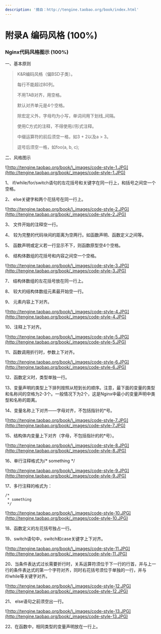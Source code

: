```yaml
---
description: '摘自：http://tengine.taobao.org/book/index.html'
---
```


# 附录A 编码风格 \(100%\)

### Nginx代码风格图示 \(100%\)

一、基本原则

> K&R编码风格（偏BSD子类）。
>
> 每行不能超过80列。
>
> 不用TAB对齐，用空格。
>
> 默认对齐单元是4个空格。
>
> 除宏定义外，字母均为小写，单词间用下划线\_间隔。
>
> 使用C方式的注释，不得使用//形式注释。
>
> 中缀运算符的前后须空一格，如3 + 2以及a &gt; 3。
>
> 逗号后须空一格，如foo\(a, b, c\);

二、风格图示

![http://tengine.taobao.org/book/\_images/code-style-1.JPG](http://tengine.taobao.org/book/_images/code-style-1.JPG)

1、 if/while/for/switch语句的左花括号和关键字在同一行上，和括号之间空一个空格。

2、 else关键字和两个花括号在同一行上。

![http://tengine.taobao.org/book/\_images/code-style-2.JPG](http://tengine.taobao.org/book/_images/code-style-2.JPG)

3、 文件开始的注释空一行。

4、 较为完整的代码块间的距离为空两行。如函数声明、函数定义之间等。

5、 函数声明或定义若一行显示不下，则函数原型空4个空格。

6、 结构体数组的花括号和内容之间空一个空格。

![http://tengine.taobao.org/book/\_images/code-style-3.JPG](http://tengine.taobao.org/book/_images/code-style-3.JPG)

7、 结构体数组的左花括号放在同一行上。

8、 较大的结构体数组元素最开始空一行。

9、 元素内容上下对齐。

![http://tengine.taobao.org/book/\_images/code-style-4.JPG](http://tengine.taobao.org/book/_images/code-style-4.JPG)

10、注释上下对齐。

![http://tengine.taobao.org/book/\_images/code-style-5.JPG](http://tengine.taobao.org/book/_images/code-style-5.JPG)

11、函数调用折行时，参数上下对齐。

![http://tengine.taobao.org/book/\_images/code-style-6.JPG](http://tengine.taobao.org/book/_images/code-style-6.JPG)

12、函数定义时，类型单独一行。

13、变量声明的类型上下排列按照从短到长的顺序。注意，最下面的变量的类型和名称间的空格为2-3个。一般情况下为2个，这是Nginx中最小的变量声明中类型和名称的距离。

14、变量名称上下对齐——字母对齐，不包括指针的\*号。

![http://tengine.taobao.org/book/\_images/code-style-7.JPG](http://tengine.taobao.org/book/_images/code-style-7.JPG)

15、结构体内变量上下对齐（字母，不包括指针的的\*号）。

![http://tengine.taobao.org/book/\_images/code-style-8.JPG](http://tengine.taobao.org/book/_images/code-style-8.JPG)

16、单行注释格式为/\* something \*/

![http://tengine.taobao.org/book/\_images/code-style-9.JPG](http://tengine.taobao.org/book/_images/code-style-9.JPG)

17、多行注释的格式为：

```text
/*
 * something
 */
```

![http://tengine.taobao.org/book/\_images/code-style-10.JPG](http://tengine.taobao.org/book/_images/code-style-10.JPG)

18、函数定义的左花括号独占一行。

19、switch语句中，switch和case关键字上下对齐。

![http://tengine.taobao.org/book/\_images/code-style-11.JPG](http://tengine.taobao.org/book/_images/code-style-11.JPG)

20、当条件表达式过长需要折行时，关系运算符须位于下一行的行首，并与上一行的条件表达式的第一个字符对齐，同时右花括号须位于单独的一行，并与if/while等关键字对齐。

![http://tengine.taobao.org/book/\_images/code-style-12.JPG](http://tengine.taobao.org/book/_images/code-style-12.JPG)

21、 else语句之前须空出一行。

![http://tengine.taobao.org/book/\_images/code-style-13.JPG](http://tengine.taobao.org/book/_images/code-style-13.JPG)

22、在函数中，相同类型的变量声明放在一行上。

